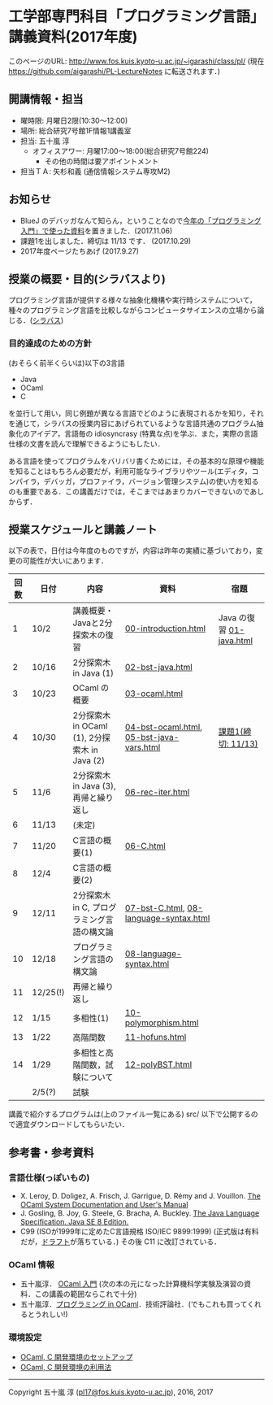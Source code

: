 # 工学部専門科目「プログラミング言語」講義資料(2017年度)

このページのURL: http://www.fos.kuis.kyoto-u.ac.jp/~igarashi/class/pl/ (現在 https://github.com/aigarashi/PL-LectureNotes に転送されます．)

## 開講情報・担当

* 曜時限: 月曜日2限(10:30〜12:00)
* 場所: 総合研究7号館1F情報1講義室
* 担当: 五十嵐 淳
    * オフィスアワー: 月曜17:00〜18:00(総合研究7号館224)
         * その他の時間は要アポイントメント
* 担当ＴＡ: 矢杉和義 (通信情報システム専攻M2)

## お知らせ

* BlueJ のデバッガなんて知らん，ということなので[今年の「プログラミング入門」で使った資料](http://www.fos.kuis.kyoto-u.ac.jp/~igarashi/tmp/BlueJTool2.pdf)を置きました．(2017.11.06)
* 課題1を出しました．締切は 11/13 です． (2017.10.29)
* 2017年度ページたちあげ (2017.9.27)

## 授業の概要・目的(シラバスより)

プログラミング言語が提供する様々な抽象化機構や実行時システムについて，種々のプログラミング言語を比較しながらコンピュータサイエンスの立場から論じる．([シラバス](http://www.t.kyoto-u.ac.jp/syllabus-s/?mode=subject&lang=ja&year=2017&b=6&c=90170))

### 目的達成のための方針

(おそらく前半くらいは)以下の3言語

* Java
* OCaml
* C

を並行して用い，同じ例題が異なる言語でどのように表現されるかを知り，それを通じて，シラバスの授業内容にあげられているような言語共通のプログラム抽象化のアイデア，言語毎の idiosyncrasy (特異な点)を学ぶ．また，実際の言語仕様の文書を読んで理解できるようにもしたい．

ある言語を使ってプログラムをバリバリ書くためには，その基本的な原理や機能を知ることはもちろん必要だが，利用可能なライブラリやツール(エディタ，コンパイラ，デバッガ，プロファイラ，バージョン管理システム)の使い方を知るのも重要である．この講義だけでは，そこまではあまりカバーできないのであしからず．

## 授業スケジュールと講義ノート

以下の表で，日付は今年度のものですが，内容は昨年の実績に基づいており，変更の可能性が大いにあります．

|回数|日付| 内容 | 資料 | 宿題 |
|----|----|-----------|------|------|
|1   |10/2| 講義概要・Javaと2分探索木の復習 | [00-introduction.html](http://www.fos.kuis.kyoto-u.ac.jp/~igarashi/class/pl/00-introduction.html)  |  Java の復習 [01-java.html](http://www.fos.kuis.kyoto-u.ac.jp/~igarashi/class/pl/01-java.html) |
|2   |10/16| 2分探索木 in Java (1) | [02-bst-java.html](http://www.fos.kuis.kyoto-u.ac.jp/~igarashi/class/pl/02-bst-java.html) |      |
|3   |10/23| OCaml の概要 | [03-ocaml.html](http://www.fos.kuis.kyoto-u.ac.jp/~igarashi/class/pl/03-ocaml.html)     |      |
|4   |10/30| 2分探索木 in OCaml (1),  2分探索木 in Java (2) | [04-bst-ocaml.html](http://www.fos.kuis.kyoto-u.ac.jp/~igarashi/class/pl/04-bst-ocaml.html), [05-bst-java-vars.html](http://www.fos.kuis.kyoto-u.ac.jp/~igarashi/class/pl/05-bst-java-vars.html)  | [課題1(締切: 11/13) ](https://github.com/ProgrammingLanguagesAtKUEng/kadai1) |
|5   |11/6| 2分探索木 in Java (3), 再帰と繰り返し | [06-rec-iter.html](http://www.fos.kuis.kyoto-u.ac.jp/~igarashi/class/pl/06-rec-iter.html)  |     | 
|6   |11/13| (未定) |      |      |
|7   |11/20| C言語の概要(1) | [06-C.html](http://www.fos.kuis.kyoto-u.ac.jp/~igarashi/class/pl/06-C.html)     |      |
|8   |12/4| C言語の概要(2) |    |      |
|9   |12/11| 2分探索木 in C, プログラミング言語の構文論  |[07-bst-C.html](http://www.fos.kuis.kyoto-u.ac.jp/~igarashi/class/pl/07-bst-C.html), [08-language-syntax.html](http://www.fos.kuis.kyoto-u.ac.jp/~igarashi/class/pl/08-language-syntax.html)|      |
|10  |12/18| プログラミング言語の構文論 | [08-language-syntax.html](http://www.fos.kuis.kyoto-u.ac.jp/~igarashi/class/pl/08-language-syntax.html)|      |
|11  |12/25(!)| 再帰と繰り返し |  |      |
|12  |1/15| 多相性(1)  | [10-polymorphism.html](http://www.fos.kuis.kyoto-u.ac.jp/~igarashi/class/pl/10-polymorphism.html) |      |
|13  |1/22| 高階関数   | [11-hofuns.html](http://www.fos.kuis.kyoto-u.ac.jp/~igarashi/class/pl/11-hofuns.html) |      |
|14  |1/29| 多相性と高階関数，試験について  | [12-polyBST.html](http://www.fos.kuis.kyoto-u.ac.jp/~igarashi/class/pl/12-polyBST.html) |      |
|    |2/5(?)|試験      |      |      |


講義で紹介するプログラムは(上のファイル一覧にある) src/ 以下で公開するので適宜ダウンロードしてもらいたい．

## 参考書・参考資料

### 言語仕様(っぽいもの)
* X. Leroy, D. Doligez, A. Frisch, J. Garrigue, D. Rémy and J. Vouillon.
[The OCaml System Documentation and User's Manual](http://caml.inria.fr/pub/docs/manual-ocaml/index.html)
* J. Gosling, B. Joy, G. Steele, G. Bracha, A. Buckley.  [The Java Language Specification. Java SE 8 Edition.](https://docs.oracle.com/javase/specs/jls/se8/html/index.html)
* C99 (ISOが1999年に定めたC言語規格 ISO/IEC 9899:1999) (正式版は有料だが，[ドラフト](http://www.open-std.org/jtc1/sc22/WG14/www/docs/n1256.pdf)が落ちている．) その後 C11 に改訂されている．

### OCaml 情報
* 五十嵐淳． [OCaml 入門](http://www.fos.kuis.kyoto-u.ac.jp/~igarashi/class/isle4-11w/mltext.pdf) (次の本の元になった計算機科学実験及演習の資料．この講義の範囲ならこれで十分)
* 五十嵐淳．[プログラミング in OCaml](http://www.fos.kuis.kyoto-u.ac.jp/~igarashi/OCaml/)．技術評論社．(でもこれも買ってくれるとうれしい!)

### 環境設定

* [OCaml, C 開発環境のセットアップ](http://www.fos.kuis.kyoto-u.ac.jp/~igarashi/class/pl/setup.html)
* [OCaml, C 開発環境の利用法](http://www.fos.kuis.kyoto-u.ac.jp/~igarashi/class/pl/usage.html)

-----------
Copyright 五十嵐 淳 (pl17@fos.kuis.kyoto-u.ac.jp), 2016, 2017
